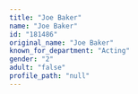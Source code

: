 ```yaml
---
title: "Joe Baker"
name: "Joe Baker"
id: "181486"
original_name: "Joe Baker"
known_for_department: "Acting"
gender: "2"
adult: "false"
profile_path: "null"
---
```

